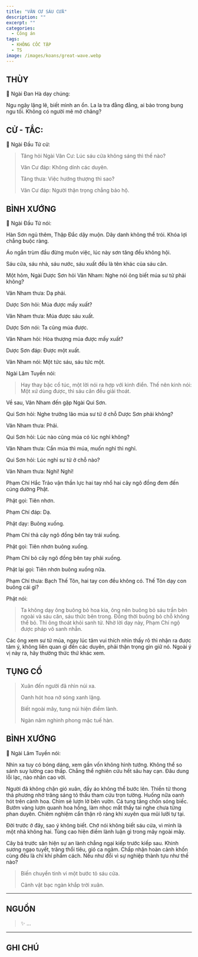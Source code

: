 ```yaml
---
title: "VÂN CƯ SÁU CỬA"
description: ""
excerpt: ""
categories:
  - Công án
tags:
  - KHÔNG CỐC TẬP
  - TS 
image: /images/koans/great-wave.webp
---
```


## THÙY

📢 Ngài Đan Hà dạy chúng:

Ngu ngây lặng lẽ, biết mình an ổn. La la tra đằng đằng, ai bảo trong bụng ngu tối. Không có người mê mờ chăng?

## CỬ - TẮC:

📢 Ngài Đầu Tử cử:

> Tăng hỏi Ngài Vân Cư: Lúc sáu cửa không sáng thì thế nào?
>
> Vân Cư đáp: Không dính các duyên.
>
> Tăng thưa: Việc hướng thượng thì sao?
>
> Vân Cư đáp: Người thận trọng chẳng bảo hộ.

## BÌNH XƯỚNG

📢 Ngài Đầu Tử nói:

Hàn Sơn ngủ thêm, Thập Đắc dậy muộn. Dây danh không thể trói. Khóa lợi chẳng buộc ràng. 

Áo ngắn trùm đầu đừng muôn việc, lúc này sơn tăng đều không hội. 

Sáu cửa, sáu nhà, sáu nước, sáu xuất đều là tên khác của sáu căn.

Một hôm, Ngài Dược Sơn hỏi Vân Nham: Nghe nói ông biết múa sư tử phải không?

Vân Nham thưa: Dạ phải.

Dược Sơn hỏi: Múa được mấy xuất?

Vân Nham thưa: Múa được sáu xuất.

Dược Sơn nói: Ta cũng múa được.

Vân Nham hỏi: Hòa thượng múa được mấy xuất?

Dược Sơn đáp: Được một xuất.

Vân Nham nói: Một tức sáu, sáu tức một.

Ngài Lâm Tuyền nói: 

> Hay thay bậc cổ túc, một lời nói ra hợp với kinh điển.
Thế nên kinh nói: Một xứ dùng được, thì sáu căn đều giải thoát.

Về sau, Vân Nham đến gặp Ngài Qui Sơn.

Qui Sơn hỏi: Nghe trưởng lão múa sư tử ở chỗ Dược Sơn phải không?

Vân Nham thưa: Phải.

Qui Sơn hỏi: Lúc nào cũng múa có lúc nghỉ không?

Vân Nham thưa: Cần múa thì múa, muốn nghỉ thì nghỉ.

Qui Sơn hỏi: Lúc nghỉ sư tử ở chỗ nào?

Vân Nham thưa: Nghỉ! Nghỉ!

Phạm Chí Hắc Trảo vận thần lực hai tay nhổ hai cây ngô đồng đem đến cúng dường Phật.

Phật gọi: Tiên nhơn.

Phạm Chí đáp: Dạ.

Phật dạy: Buông xuống.

Phạm Chí thả cây ngô đồng bên tay trái xuống.

Phật gọi: Tiên nhơn buông xuống.

Phạm Chí bỏ cây ngô đồng bên tay phải xuống.

Phật lại gọi: Tiên nhơn buông xuống nữa.

Phạm Chí thưa: Bạch Thế Tôn, hai tay con đều không có. Thế Tôn dạy con buông cái gì?

Phật nói: 

> Ta không dạy ông buông bỏ hoa kia, ông nên buông bỏ sáu trần bên ngoài và sáu căn, sáu thức bên trong. 
Đồng thời buông bỏ chỗ không thể bỏ. Thì ông thoát khỏi sanh tử.
Nhờ lời dạy này, Phạm Chí ngộ được pháp vô sanh nhẫn.

Các ông xem sư tử múa, ngay lúc tâm vui thích nhìn thấy rõ thì nhận ra được tâm ý, không liên quan gì đến các duyên, phải thận trọng gìn giữ nó. Ngoài ý vị này ra, hãy thường thức thứ khác xem.

## TỤNG CỔ

> Xuân đến người đã nhìn núi xa.
> 
> Oanh hót hoa nở sóng xanh lặng.
> 
> Biết ngoài mây, tung núi hiện điềm lành.
> 
> Ngàn năm nghinh phong mặc tuế hàn.

## BÌNH XƯỚNG

📢 Ngài Lâm Tuyền nói:

Nhìn xa tuy có bóng dáng, xem gần vốn không hình tướng. Không thể so sánh suy lường cao thấp. Chẳng thể nghiên cứu hết sâu hay cạn. Đâu dung lỗi lạc, nào nhân cao vời.

Người đã không chặn gió xuân, đầy áo không thể bước lên. Thiền tử thong thả phương nhờ trăng sáng tỏ thấu tham cứu trọn tường. Huống nữa oanh hót trên cành hoa. Chim sẻ lượn lờ bên vườn. Cá tung tăng chốn sóng biếc. Bướm vàng lượn quanh hoa hồng, làm nhọc mắt thấy tai nghe chưa từng phan duyên. Chiêm nghiệm cẩn thận rõ ràng khi xuyên qua mũi lưỡi tự tại.

Đời trước ở đây, sao ý không biết. Chớ nói không biết sáu cửa, vì mình là một nhà không hai. Tùng cao hiện điềm lành luận gì trong mây ngoài mây.

Cây bá trước sân hiện sự an lành chẳng ngại kiếp trước kiếp sau. Khinh sương ngạo tuyết, trăng thổi tiêu, gió ca ngâm. Chấp nhận hoàn cảnh khốn cùng đều là chí khí phẩm cách. Nếu như đổi vì sự nghiệp thành tựu như thế nào?

> Biến chuyển tinh vi một bước tỏ sáu cửa.
> 
> Cảnh vật bạc ngàn khắp trời xuân.

<hr class="blog-rule" />

## NGUỒN

> ✨ ...

<hr class="blog-rule" />

## GHI CHÚ

[^1]: ⭐️ <a href="/masters/Shaoshan-Huanpu" target="_blank">🔗 TS </a>
